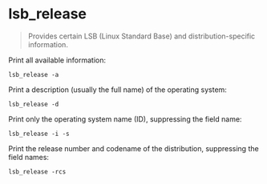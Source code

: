 lsb_release
===========

> Provides certain LSB (Linux Standard Base) and distribution-specific information.

Print all available information:

    lsb_release -a

Print a description (usually the full name) of the operating system:

    lsb_release -d

Print only the operating system name (ID), suppressing the field name:

    lsb_release -i -s

Print the release number and codename of the distribution, suppressing the field names:

    lsb_release -rcs
